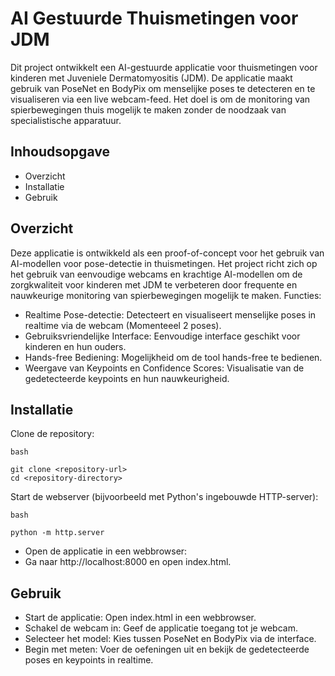 # AI Gestuurde Thuismetingen voor JDM

Dit project ontwikkelt een AI-gestuurde applicatie voor thuismetingen voor kinderen met Juveniele Dermatomyositis (JDM). De applicatie maakt gebruik van PoseNet en BodyPix om menselijke poses te detecteren en te visualiseren via een live webcam-feed. Het doel is om de monitoring van spierbewegingen thuis mogelijk te maken zonder de noodzaak van specialistische apparatuur.
## Inhoudsopgave

- Overzicht
- Installatie
- Gebruik
    
    

## Overzicht

Deze applicatie is ontwikkeld als een proof-of-concept voor het gebruik van AI-modellen voor pose-detectie in thuismetingen. Het project richt zich op het gebruik van eenvoudige webcams en krachtige AI-modellen om de zorgkwaliteit voor kinderen met JDM te verbeteren door frequente en nauwkeurige monitoring van spierbewegingen mogelijk te maken.
Functies:

- Realtime Pose-detectie: Detecteert en visualiseert menselijke poses in realtime via de webcam (Momenteeel 2 poses).
- Gebruiksvriendelijke Interface: Eenvoudige interface geschikt voor kinderen en hun ouders.
- Hands-free Bediening: Mogelijkheid om de tool hands-free te bedienen.
- Weergave van Keypoints en Confidence Scores: Visualisatie van de gedetecteerde keypoints en hun nauwkeurigheid.



## Installatie

Clone de repository:

    bash

    git clone <repository-url>
    cd <repository-directory>



Start de webserver (bijvoorbeeld met Python's ingebouwde HTTP-server):

    bash

    python -m http.server

- Open de applicatie in een webbrowser:
- Ga naar http://localhost:8000 en open index.html.

## Gebruik

- Start de applicatie: Open index.html in een webbrowser.
- Schakel de webcam in: Geef de applicatie toegang tot je webcam.
- Selecteer het model: Kies tussen PoseNet en BodyPix via de interface.
- Begin met meten: Voer de oefeningen uit en bekijk de gedetecteerde poses en keypoints in realtime.




